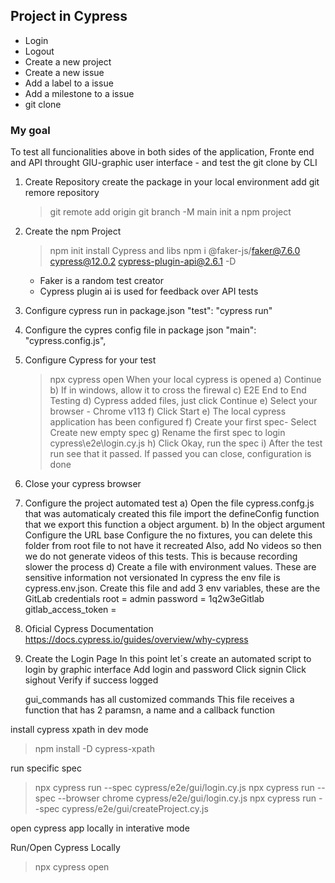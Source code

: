 ## Project in Cypress<br>

- Login<br>
- Logout<br>
- Create a new project<br>
- Create a new issue<br>
- Add a label to a issue<br>
- Add a milestone to a issue<br>
- git clone<br>

### My goal

To test all funcionalities above in both sides of the application, Fronte end and API throught GIU-graphic user interface - and test the git clone by CLI

1. Create Repository
   create the package in your local environment
   add git remore repository

   > git remote add origin <link of github created>
   > git branch -M main
   > init a npm project

2. Create the npm Project

   > npm init
   > install Cypress and libs
   > npm i @faker-js/faker@7.6.0 cypress@12.0.2 cypress-plugin-api@2.6.1 -D

   - Faker is a random test creator
   - Cypress plugin ai is used for feedback over API tests

3. Configure cypress run in package.json
   "test": "cypress run"
4. Configure the cypres config file in package json
   "main": "cypress.config.js",
5. Configure Cypress for your test
   > npx cypress open
   > When your local cypress is opened
   > a) Continue
   > b) If in windows, allow it to cross the firewal
   > c) E2E End to End Testing
   > d) Cypress added files, just click Continue
   > e) Select your browser - Chrome v113
   > f) Click Start
   > e) The local cypress application has been configured
   > f) Create your first spec- Select Create new empty spec
   > g) Rename the first spec to login cypress\e2e\login.cy.js
   > h) Click Okay, run the spec
   > i) After the test run see that it passed. If passed you can close, configuration is done
6. Close your cypress browser
7. Configure the project automated test
   a) Open the file cypress.confg.js that was automaticaly created
   this file import the defineConfig function that we export this function a object argument.
   b) In the object argument
   Configure the URL base
   Configure the no fixtures, you can delete this folder from root file to not have it recreated
   Also, add No videos so then we do not generate videos of this tests. This is because recording slower the process
   d) Create a file with environment values. These are sensitive information not versionated
   In cypress the env file is cypress.env.json. Create this file and add 3 env variables, these are the GitLab credentials
   root = admin
   password = 1q2w3eGitlab
   gitlab_access_token =
8. Oficial Cypress Documentation
   https://docs.cypress.io/guides/overview/why-cypress
9. Create the Login Page
   In this point let´s create an automated script to login by graphic interface
   Add login and password
   Click signin
   Click sighout
   Verify if success logged

   gui_commands has all customized commands
   This file receives a function that has 2 paramsn, a name and a callback function

install cypress xpath in dev mode

> npm install -D cypress-xpath

run specific spec

> npx cypress run --spec cypress/e2e/gui/login.cy.js
> npx cypress run --spec --browser chrome cypress/e2e/gui/login.cy.js
> npx cypress run --spec cypress/e2e/gui/createProject.cy.js

open cypress app locally in interative mode

Run/Open Cypress Locally

> npx cypress open
